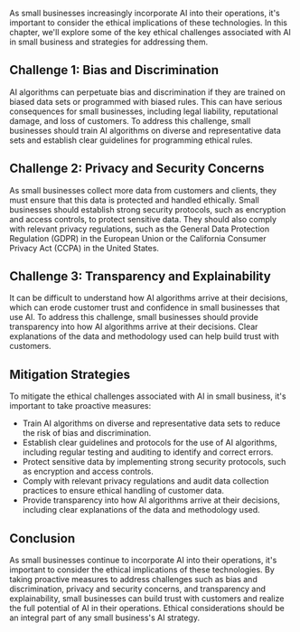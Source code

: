 

As small businesses increasingly incorporate AI into their operations, it's important to consider the ethical implications of these technologies. In this chapter, we'll explore some of the key ethical challenges associated with AI in small business and strategies for addressing them.

Challenge 1: Bias and Discrimination
------------------------------------

AI algorithms can perpetuate bias and discrimination if they are trained on biased data sets or programmed with biased rules. This can have serious consequences for small businesses, including legal liability, reputational damage, and loss of customers. To address this challenge, small businesses should train AI algorithms on diverse and representative data sets and establish clear guidelines for programming ethical rules.

Challenge 2: Privacy and Security Concerns
------------------------------------------

As small businesses collect more data from customers and clients, they must ensure that this data is protected and handled ethically. Small businesses should establish strong security protocols, such as encryption and access controls, to protect sensitive data. They should also comply with relevant privacy regulations, such as the General Data Protection Regulation (GDPR) in the European Union or the California Consumer Privacy Act (CCPA) in the United States.

Challenge 3: Transparency and Explainability
--------------------------------------------

It can be difficult to understand how AI algorithms arrive at their decisions, which can erode customer trust and confidence in small businesses that use AI. To address this challenge, small businesses should provide transparency into how AI algorithms arrive at their decisions. Clear explanations of the data and methodology used can help build trust with customers.

Mitigation Strategies
---------------------

To mitigate the ethical challenges associated with AI in small business, it's important to take proactive measures:

* Train AI algorithms on diverse and representative data sets to reduce the risk of bias and discrimination.
* Establish clear guidelines and protocols for the use of AI algorithms, including regular testing and auditing to identify and correct errors.
* Protect sensitive data by implementing strong security protocols, such as encryption and access controls.
* Comply with relevant privacy regulations and audit data collection practices to ensure ethical handling of customer data.
* Provide transparency into how AI algorithms arrive at their decisions, including clear explanations of the data and methodology used.

Conclusion
----------

As small businesses continue to incorporate AI into their operations, it's important to consider the ethical implications of these technologies. By taking proactive measures to address challenges such as bias and discrimination, privacy and security concerns, and transparency and explainability, small businesses can build trust with customers and realize the full potential of AI in their operations. Ethical considerations should be an integral part of any small business's AI strategy.
